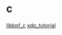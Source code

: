 # c

[libbpf_c](https://github.com/libbpf/libbpf-bootstrap)
[xdp_tutorial](https://github.com/xdp-project/xdp-tutorial)